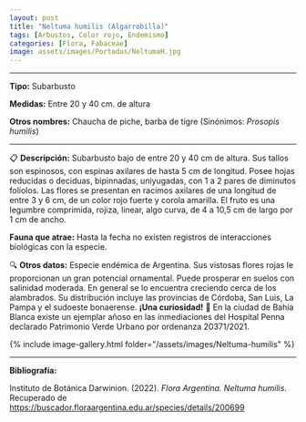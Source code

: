```yaml
---
layout: post
title: "Neltuma humilis (Algarrobilla)"
tags: [Arbustos, Color rojo, Endemismo]
categories: [Flora, Fabaceae]
image: assets/images/Portadas/NeltumaH.jpg
---
```


***

**Tipo:** Subarbusto

**Medidas:** Entre 20 y 40 cm. de altura

**Otros nombres:** Chaucha de piche, barba de tigre (Sinónimos: *Prosopis humilis*)

***

📋 **Descripción:** Subarbusto bajo de entre 20 y 40 cm de altura. Sus tallos son espinosos, con espinas axilares de hasta 5 cm de longitud. Posee hojas reducidas o deciduas, bipinnadas, uniyugadas, con 1 a 2 pares de diminutos folíolos. Las flores se presentan en racimos axilares de una longitud de entre 3 y 6 cm, de un color rojo fuerte y corola amarilla. El fruto es una legumbre comprimida, rojiza, linear, algo curva, de 4 a 10,5 cm de largo por 1 cm de ancho.

**Fauna que atrae:** Hasta la fecha no existen registros de interacciones biológicas con la especie. 

🔍 **Otros datos:** Especie endémica de Argentina. Sus vistosas flores rojas le proporcionan un gran potencial ornamental. Puede prosperar en suelos con salinidad moderada. En general se lo encuentra creciendo cerca de los alambrados. Su distribución incluye las provincias de Córdoba, San Luis, La Pampa y el sudoeste bonaerense. 
**¡Una curiosidad!** 👀 En la ciudad de Bahía Blanca existe un ejemplar añoso en las inmediaciones del Hospital Penna declarado Patrimonio Verde Urbano por ordenanza 20371/2021.

 {% include image-gallery.html folder="/assets/images/Neltuma-humilis" %}

***

**Bibliografía:**

Instituto de Botánica Darwinion. (2022). *Flora Argentina. Neltuma humilis*. Recuperado de https://buscador.floraargentina.edu.ar/species/details/200699
